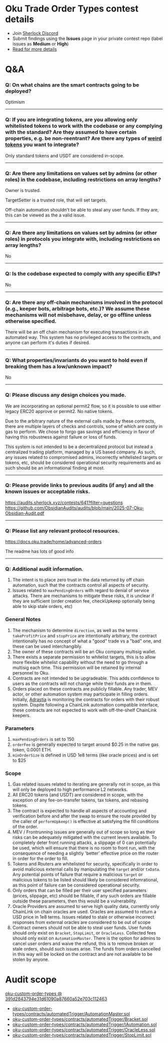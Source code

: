 # Oku Trade Order Types contest details

- Join [Sherlock Discord](https://discord.gg/MABEWyASkp)
- Submit findings using the **Issues** page in your private contest repo (label issues as **Medium** or **High**)
- [Read for more details](https://docs.sherlock.xyz/audits/watsons)

# Q&A

### Q: On what chains are the smart contracts going to be deployed?
Optimism 
___

### Q: If you are integrating tokens, are you allowing only whitelisted tokens to work with the codebase or any complying with the standard? Are they assumed to have certain properties, e.g. be non-reentrant? Are there any types of [weird tokens](https://github.com/d-xo/weird-erc20) you want to integrate?
Only standard tokens and USDT are considered in-scope.
___

### Q: Are there any limitations on values set by admins (or other roles) in the codebase, including restrictions on array lengths?
Owner is trusted. 

TargetSetter is a trusted role, that will set targets. 

Off-chain automation shouldn't be able to steal any user funds. If they are, this can be viewed as the a valid issue.
___

### Q: Are there any limitations on values set by admins (or other roles) in protocols you integrate with, including restrictions on array lengths?
No
___

### Q: Is the codebase expected to comply with any specific EIPs?
No
___

### Q: Are there any off-chain mechanisms involved in the protocol (e.g., keeper bots, arbitrage bots, etc.)? We assume these mechanisms will not misbehave, delay, or go offline unless otherwise specified.
There will be an off chain mechanism for executing transactions in an automated way. This system has no privileged access to the contracts, and anyone can perform it's duties if desired.
___

### Q: What properties/invariants do you want to hold even if breaking them has a low/unknown impact?
No
___

### Q: Please discuss any design choices you made.
We are incorporating an optional permit2 flow, so it is possible to use either legacy ERC20 approve or permit2. 
No native tokens. 

Due to the arbitrary nature of the external calls made by these contracts, there are multiple layers of checks and controls, some of which are costly in gas to perform. We chose to forgo gas savings and efficiency in favor of having this robustness against failure or loss of funds. 

This system is not intended to be a decentralized protocol but instead a centralized trading platform, managed by a US based company. As such, any issues related to compromised admins, incorrectly whitelisted targets or tokens, etc, should be considered operational security requirements and as such should be an informational finding at most. 
___

### Q: Please provide links to previous audits (if any) and all the known issues or acceptable risks.
https://audits.sherlock.xyz/contests/641?filter=questions
https://github.com/ObsidianAudits/audits/blob/main/2025-07-Oku-Obsidian-Audit.pdf
___

### Q: Please list any relevant protocol resources.
https://docs.oku.trade/home/advanced-orders

The readme has lots of good info
___

### Q: Additional audit information.
1. The intent is to place zero trust in the data returned by off chain automation, such that the contracts control all aspects of security. 
2. Issues related to `maxPendingOrders` with regard to denial of service attacks. There are mechanisms to mitigate these risks, it is unclear if they are sufficient (order creation fee, checkUpkeep optionally being able to skip stale orders, etc)

### General Notes
1. The mechanism to determine `direction`, as well as the terms `takeProfitPrice` and `stopPrice` are intentionally arbitrary, the contract intentionally has no concept of what a "good" trade vs a "bad" one, and these can be used interchangibly. 
2. The owner of these contracts will be an Oku company multisig wallet. 
3. There exists a separate permission to whitelist targets, this is to allow more flexible whitelist capability without the need to go through a multisig each time. This permission will be retained by internal personnel to Oku.  
4. Contracts are not intended to be upgradeable. This adds confidence to users as the contracts will not change while their funds are in them. 
5. Orders placed on these contracts are publicly fillable. Any trader, MEV actor, or other automation system may participate in filling orders. Initially, [Adrastia](https://adrastia.io/) is monitoring the contracts for orders with their robust system. Dispite following a ChainLink automation compatible interface, these contracts are not expected to work with off-the-shelf ChainLink keepers. 

### Parameters
1. `maxPendingOrders` is set to 150
2. `orderFee` is generally expected to target around $0.25 in the native gas token, 0.0001 ETH. 
3. `minOrderSize` is defined in USD 1e8 terms (like oracle prices) and is set to $25 

### Scope
1. Gas related issues related to iterating are generally not in scope, as this will only be deployed to high performance L2 networks. 
2. All ERC20 tokens (and USDT) are considered in scope, with the exception of any fee-on-transfer tokens, tax tokens, and rebasing tokens. 
3. The contract is expected to handle all aspects of accounting and verification before and after the swap to ensure the route provided by the caller of `performUpkeep()` is effective at satisfying the fill conditions of the order. 
4. MEV / Frontrunning issues are generally out of scope so long as their risks can be adequately mitigated with the current levers available. To completely deter front running attacks, a slippage of 0 can potentially be used, which will ensure that there is no room to front run, with the consequence of needing a slightly 'better' effective price on the router in order for the order to fill. 
5. Tokens and Routers are whitelisted for security, specifically in order to avoid malicious external calls by manipulating the `target` and/or `txData`. Any potential points of failure that require a malicious `target` or malicious tokens to be listed should likely be considered infomrational, as this point of failure can be considered operational security. 
6. Only orders that can be filled per their user specified parameters (prices, slippage, etc) should be fillable, if any such orders are fillable outside these parameters, then this would be a vulnerability. 
7. Oracle Providers are assumed to serve high quality data, currently only ChainLink on chain oracles are used. Oracles are assumed to return a USD price in 1e8 terms. Issues related to stale or otherwise incorrect responses from external oracles are considered to be out of scope
8. Contract owners should not be able to steal user funds. User funds should only exist on `Bracket`, `StopLimit`, or `OracleLess`. Collected fees should only exist on `AutomationMaster`. There is the option for admins to cancel user orders and waive the refund, this is to remove broken or stale orders, should such issues arise. The funds from orders cancelled in this way will be locked on the contract and are not available to be stolen by anyone. 



# Audit scope

[oku-custom-order-types @ 391d2843794e31d61090a87660a52e703c112463](https://github.com/gfx-labs/oku-custom-order-types/tree/391d2843794e31d61090a87660a52e703c112463)
- [oku-custom-order-types/contracts/automatedTrigger/AutomationMaster.sol](oku-custom-order-types/contracts/automatedTrigger/AutomationMaster.sol)
- [oku-custom-order-types/contracts/automatedTrigger/Bracket.sol](oku-custom-order-types/contracts/automatedTrigger/Bracket.sol)
- [oku-custom-order-types/contracts/automatedTrigger/IAutomation.sol](oku-custom-order-types/contracts/automatedTrigger/IAutomation.sol)
- [oku-custom-order-types/contracts/automatedTrigger/OracleLess.sol](oku-custom-order-types/contracts/automatedTrigger/OracleLess.sol)
- [oku-custom-order-types/contracts/automatedTrigger/StopLimit.sol](oku-custom-order-types/contracts/automatedTrigger/StopLimit.sol)


